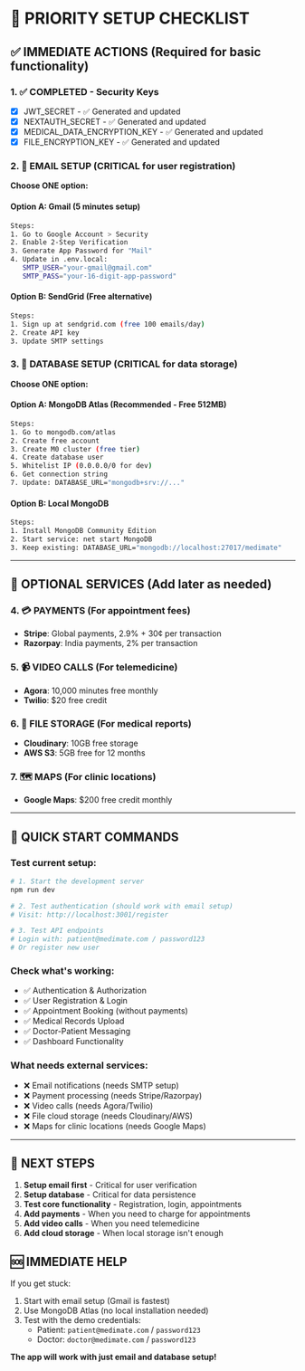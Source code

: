 # 🎯 **PRIORITY SETUP CHECKLIST**

## ✅ **IMMEDIATE ACTIONS (Required for basic functionality)**

### **1. ✅ COMPLETED - Security Keys**
- [x] JWT_SECRET - ✅ Generated and updated
- [x] NEXTAUTH_SECRET - ✅ Generated and updated  
- [x] MEDICAL_DATA_ENCRYPTION_KEY - ✅ Generated and updated
- [x] FILE_ENCRYPTION_KEY - ✅ Generated and updated

### **2. 📧 EMAIL SETUP (CRITICAL for user registration)**
**Choose ONE option:**

#### **Option A: Gmail (5 minutes setup)**
```bash
Steps:
1. Go to Google Account > Security
2. Enable 2-Step Verification
3. Generate App Password for "Mail"
4. Update in .env.local:
   SMTP_USER="your-gmail@gmail.com"
   SMTP_PASS="your-16-digit-app-password"
```

#### **Option B: SendGrid (Free alternative)**
```bash
Steps:
1. Sign up at sendgrid.com (free 100 emails/day)
2. Create API key
3. Update SMTP settings
```

### **3. 💾 DATABASE SETUP (CRITICAL for data storage)**
**Choose ONE option:**

#### **Option A: MongoDB Atlas (Recommended - Free 512MB)**
```bash
Steps:
1. Go to mongodb.com/atlas
2. Create free account
3. Create M0 cluster (free tier)
4. Create database user
5. Whitelist IP (0.0.0.0/0 for dev)
6. Get connection string
7. Update: DATABASE_URL="mongodb+srv://..."
```

#### **Option B: Local MongoDB**
```bash
Steps:
1. Install MongoDB Community Edition
2. Start service: net start MongoDB
3. Keep existing: DATABASE_URL="mongodb://localhost:27017/medimate"
```

---

## 🔄 **OPTIONAL SERVICES (Add later as needed)**

### **4. 💳 PAYMENTS (For appointment fees)**
- **Stripe**: Global payments, 2.9% + 30¢ per transaction
- **Razorpay**: India payments, 2% per transaction

### **5. 📹 VIDEO CALLS (For telemedicine)**
- **Agora**: 10,000 minutes free monthly
- **Twilio**: $20 free credit

### **6. 📁 FILE STORAGE (For medical reports)**
- **Cloudinary**: 10GB free storage
- **AWS S3**: 5GB free for 12 months

### **7. 🗺️ MAPS (For clinic locations)**
- **Google Maps**: $200 free credit monthly

---

## 🚀 **QUICK START COMMANDS**

### **Test current setup:**
```bash
# 1. Start the development server
npm run dev

# 2. Test authentication (should work with email setup)
# Visit: http://localhost:3001/register

# 3. Test API endpoints
# Login with: patient@medimate.com / password123
# Or register new user
```

### **Check what's working:**
- ✅ Authentication & Authorization
- ✅ User Registration & Login  
- ✅ Appointment Booking (without payments)
- ✅ Medical Records Upload
- ✅ Doctor-Patient Messaging
- ✅ Dashboard Functionality

### **What needs external services:**
- ❌ Email notifications (needs SMTP setup)
- ❌ Payment processing (needs Stripe/Razorpay)
- ❌ Video calls (needs Agora/Twilio)
- ❌ File cloud storage (needs Cloudinary/AWS)
- ❌ Maps for clinic locations (needs Google Maps)

---

## 📝 **NEXT STEPS**

1. **Setup email first** - Critical for user verification
2. **Setup database** - Critical for data persistence
3. **Test core functionality** - Registration, login, appointments
4. **Add payments** - When you need to charge for appointments
5. **Add video calls** - When you need telemedicine
6. **Add cloud storage** - When local storage isn't enough

## 🆘 **IMMEDIATE HELP**

If you get stuck:
1. Start with email setup (Gmail is fastest)
2. Use MongoDB Atlas (no local installation needed)
3. Test with the demo credentials:
   - Patient: `patient@medimate.com` / `password123`
   - Doctor: `doctor@medimate.com` / `password123`

**The app will work with just email and database setup!**
